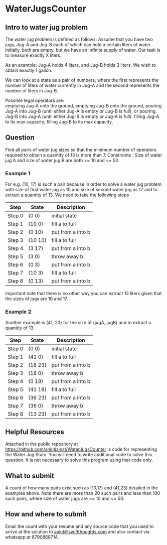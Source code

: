 # WaterJugsCounter
## Intro to water jug problem ##

The water jug problem is defined as follows:
Assume that you have two jugs, Jug-A and Jug-B each of which can hold a certain liters of water.  Initially, both are empty, but we have an infinite supply of water. Our task is to measure exactly X liters.
 
As an example: Jug-A holds 4 liters, and Jug-B holds 3 liters.  We wish to obtain exactly 1 gallon. 
 
We can look at a state as a pair of numbers, where the first represents the number of liters of water currently in Jug-A and the second represents the number of liters in Jug-B.
 
Possible legal operators are:   
emptying Jug-A onto the ground, 
emptying Jug-B onto the ground, 
pouring Jug-A into Jug-B (until either Jug-A is empty or Jug-B is full), 
or pouring Jug-B into Jug-A (until either Jug-B is empty  or Jug-A is full).
filling Jug-A to its max capacity, 
filling Jug-B to its max capacity, 

## Question ##
Find all pairs of water jug sizes so that the minimum number of operators required to obtain a quantity of 13 is more than 7.
Constraints :
Size of water jug A and size of water jug B are both >= 10 and <= 50

### Example 1 ###
For e.g.  (10, 17) is such a pair because in order to solve a water jug problem with size of first water jug as 10 and size of second water jug as 17 and to extract a quantity of 13. We need to take the following steps

Step   | State   | Description
-------|---------|-----------------------------
Step 0 | (0 0)   | initial state
Step 1 | (10 0)  | fill a to full
Step 2 | (0 10)  | put from a into b| a < mb - b
Step 3 | (10 10) | fill a to full
Step 4 | (3 17)  | put from a into b| a >= mb - b
Step 5 | (3 0)   |  throw away b
Step 6 | (0 3)   | put from a into b| a < mb - b
Step 7 | (10 3)  | fill a to full
Step 8 | (0 13)  | put from a into b| a < mb - b

Important note that there is no other way you can extract 13 liters given that the sizes of jugs are 10 and 17. 
### Example 2 ###
Another example is (41, 23) for the size of (jugA, jugB) and to extract a quantity of 13.

Step   | State   | Description
-------|---------|-----------------------------
Step 0 | (0 0)   |  initial state
Step 1 | (41 0)  | fill a to full
Step 2 | (18 23) | put from a into b| a >= mb - b
Step 3 | (18 0)  | throw away b
Step 4 | (0 18)  | put from a into b| a < mb - b
Step 5 | (41 18) | fill a to full
Step 6 | (36 23) | put from a into b| a >= mb - b
Step 7 | (36 0)  | throw away b
Step 8 | (13 23) | put from a into b| a >= mb - b

## Helpful Resources ##
Attached in the public repository at https://github.com/ankitjainst/WaterJugsCounter is code for representing the Water Jug State. You will need to write additional code to solve this question.
It is not necessary to solve this program using that code only.

## What to submit ## 
A count of how many pairs exist such as (10,17) and (41,23) detailed in the examples above. Note there are more than 20 such pairs and less than 100 such pairs, where size of water jugs are >= 10 and <= 50. 

## How and where to submit ##
Email the count with your resume and any source code that you used to arrive at the solution to ankit@swiftthoughts.com and also contact via whatsapp at 8790868714.
